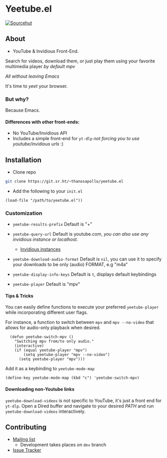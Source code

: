 # Yeetube.el
[![Sourcehut](https://img.shields.io/badge/master-sourcehut-black?logo=sourcehut)](https://git.sr.ht/~thanosapollo/yeetube.el) 

## About 
- YouTube & Invidious Front-End.

Search for videos, download them, or just play them using your favorite multimedia player *by default mpv*

*All without leaving Emacs*

It's time to *yeet* your browser. 

### But why?

Because Emacs.

#### Differences with other front-ends:
- No YouTube/Invidious API 
- Includes a simple front-end for `yt-dlp` *not forcing you to use youtube/invidious urls* :)

## Installation

- Clone repo 
``` bash
git clone https://git.sr.ht/~thanosapollo/yeetube.el 
```

- Add the following to your `init.el`

``` emacs-lisp
(load-file "/path/to/yeetube.el"))
```


### Customization 
- `yeetube-results-prefix` Default is "+"

- `yeetube-query-url` Default is youtube.com, *you can also use any invidious instance or localhost.*
  - [Invidious instances](https://docs.invidious.io/instances/)

- `yeetube-download-audio-format` Default is `nil`, you can use it to
specify your downloads to be only (audio) FORMAT, e.g "m4a"

- `yeetube-display-info-keys` Default is `t`, displays default keybindings

- `yeetube-player` Default is "mpv"

#### Tips & Tricks

You can easily define functions to execute your preferred
`yeetube-player` while incorporating different user flags. 

For instance, a function to switch between `mpv` and `mpv --no-video`
that allows for audio-only playback when desired.

``` emacs-lisp
  (defun yeetube-switch-mpv ()
    "Switching mpv from/to only audio."
    (interactive)
    (if (equal yeetube-player "mpv")
	    (setq yeetube-player "mpv --no-video")
      (setq yeetube-player "mpv")))
```
Add it as a keybinding to `yeetube-mode-map`

``` emacs-lisp
(define-key yeetube-mode-map (kbd "c") 'yeetube-switch-mpv)
```
#### Downloading non-Youtube links 

`yeetube-download-videos` is not specific to YouTube, it's just a
front end for `yt-dlp`. Open a Dired buffer and navigate to your
desired *PATH* and run `yeetube-download-videos` interactively.


## Contributing 

- [Mailing list](https://lists.sr.ht/~thanosapollo/yeetube.el)
  - Development takes places on `dev` branch  
- [Issue Tracker](https://todo.sr.ht/~thanosapollo/yeetube.el)



